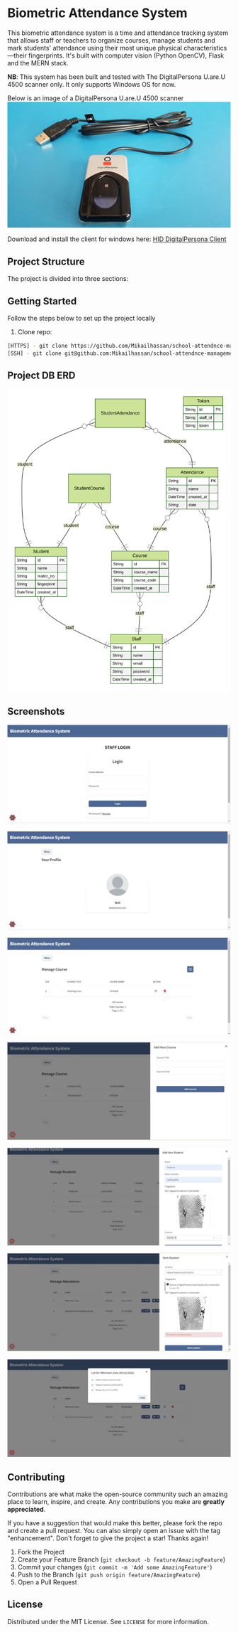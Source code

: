 # Biometric Attendance System

This biometric attendance system is a time and attendance tracking system that allows staff or teachers to organize courses, manage students and mark students' attendance using their most unique physical characteristics—their fingerprints. It's built with computer vision (Python OpenCV), Flask and the MERN stack.

**NB**: This system has been built and tested with The DigitalPersona U.are.U 4500 scanner only. It only supports Windows OS for now.

Below is an image of a DigitalPersona U.are.U 4500 scanner
![DigitalPersona U.are.U 4500 scanner](./screenshots/digitalpersona_scanner_full.jpg)

Download and install the client for windows here: [HID DigitalPersona Client](https://drive.google.com/file/d/12QCh311WQ-_PIkMHeXqNRfTkbIWnnSdY/view?usp=sharing)

## Project Structure

The project is divided into three sections:



## Getting Started

Follow the steps below to set up the project locally

1.  Clone repo:

  ```bash
  [HTTPS] - git clone https://github.com/Mikailhassan/school-attendnce-management-software.git
  [SSH] - git clone git@github.com:Mikailhassan/school-attendnce-management-software.git
  ```


## Project DB ERD
![Entity Relationship Diagram](./server/prisma/diagrams/ERD-auto.svg)

## Screenshots
![Screenshot of system 1](./screenshots/bas_screenshot_1.JPG)

![Screenshot of system 2](./screenshots/bas_screenshot_2.JPG)

![Screenshot of system 3](./screenshots/bas_screenshot_3.JPG)

![Screenshot of system 4](./screenshots/bas_screenshot_4.JPG)

![Screenshot of system 5](./screenshots/bas_screenshot_5.jpg)

![Screenshot of system 6](./screenshots/bas_screenshot_6.JPG)

![Screenshot of system 7](./screenshots/bas_screenshot_7.JPG)

## Contributing

Contributions are what make the open-source community such an amazing place to learn, inspire, and create. Any contributions you make are **greatly appreciated**.

If you have a suggestion that would make this better, please fork the repo and create a pull request. You can also simply open an issue with the tag "enhancement".
Don't forget to give the project a star! Thanks again!

1. Fork the Project
2. Create your Feature Branch (`git checkout -b feature/AmazingFeature`)
3. Commit your changes (`git commit -m 'Add some AmazingFeature'`)
4. Push to the Branch (`git push origin feature/AmazingFeature`)
5. Open a Pull Request

## License

Distributed under the MIT License. See `LICENSE` for more information.



